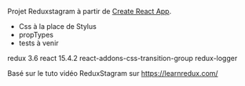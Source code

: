 
Projet Reduxstagram à partir de [Create React App](https://github.com/facebookincubator/create-react-app).

- Css à la place de Stylus
- propTypes
- tests à venir


redux 3.6
react 15.4.2
react-addons-css-transition-group
redux-logger


Basé sur le tuto vidéo ReduxStagram sur https://learnredux.com/